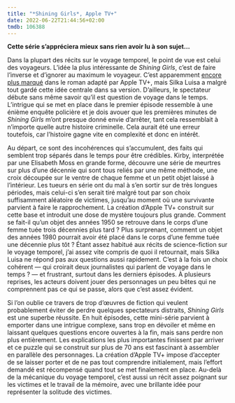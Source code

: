 ```yaml
---
title: "*Shining Girls*, Apple TV+"
date: 2022-06-22T21:44:56+02:00
tmdb: 106388 
---
```


**Cette série s’appréciera mieux sans rien avoir lu à son sujet…**

Dans la plupart des récits sur le voyage temporel, le point de vue est celui des voyageurs. L’idée la plus intéressante de *Shining Girls*, c’est de faire l’inverse et d’ignorer au maximum le voyageur. C’est apparemment [encore plus marqué](https://en.wikipedia.org/wiki/Shining_Girls) dans le roman adapté par Apple TV+, mais Silka Luisa a malgré tout gardé cette idée centrale dans sa version. D’ailleurs, le spectateur débute sans même savoir qu’il est question de voyage dans le temps. L’intrigue qui se met en place dans le premier épisode ressemble à une énième enquête policière et je dois avouer que les premières minutes de *Shining Girls* m’ont presque donné envie d’arrêter, tant cela ressemblait à n’importe quelle autre histoire criminelle. Cela aurait été une erreur toutefois, car l’histoire gagne vite en complexité et donc en intérêt.

Au départ, ce sont des incohérences qui s’accumulent, des faits qui semblent trop séparés dans le temps pour être crédibles. Kirby, interprétée par une Elisabeth Moss en grande forme, découvre une série de meurtres sur plus d’une décennie qui sont tous reliés par une même méthode, une croix découpée sur le ventre de chaque femme et un petit objet laissé à l’intérieur. Les tueurs en série ont du mal à s’en sortir sur de très longues périodes, mais celui-ci s’en serait tiré malgré tout par son choix suffisamment aléatoire de victimes, jusqu’au moment où une survivante parvient à faire le rapprochement. La création d’Apple TV+ construit sur cette base et introduit une dose de mystère toujours plus grande. Comment se fait-il qu’un objet des années 1950 se retrouve dans le corps d’une femme tuée trois décennies plus tard ? Plus surprenant, comment un objet des années 1980 pourrait avoir été placé dans le corps d’une femme tuée une décennie plus tôt ? Étant assez habitué aux récits de science-fiction sur le voyage temporel, j’ai assez vite compris de quoi il retournait, mais Silka Luisa ne répond pas aux questions aussi rapidement. C’est à la fois un choix cohérent — qui croirait deux journalistes qui parlent de voyage dans le temps ? — et frustrant, surtout dans les derniers épisodes. À plusieurs reprises, les acteurs doivent jouer des personnages un peu bêtes qui ne comprennent pas ce qui se passe, alors que c’est assez évident.

Si l’on oublie ce travers de trop d’œuvres de fiction qui veulent probablement éviter de perdre quelques spectateurs distraits, *Shining Girls* est une superbe réussite. En huit épisodes, cette mini-série parvient à emporter dans une intrigue complexe, sans trop en dévoiler et même en laissant quelques questions encore ouvertes à la fin, mais sans perdre non plus entièrement. Les explications les plus importantes finissent par arriver et ce puzzle qui se construit sur plus de 70 ans est fascinant à assembler en parallèle des personnages. La création d’Apple TV+ impose d’accepter de se laisser porter et de ne pas tout comprendre initialement, mais l’effort demandé est récompensé quand tout se met finalement en place. Au-delà de la mécanique du voyage temporel, c’est aussi un récit assez poignant sur les victimes et le travail de la mémoire, avec une brillante idée pour représenter la solitude des victimes. 
